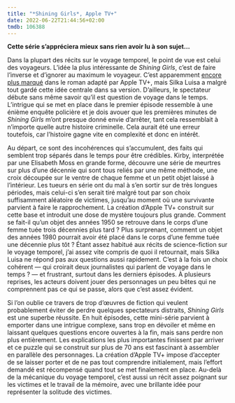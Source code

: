 ```yaml
---
title: "*Shining Girls*, Apple TV+"
date: 2022-06-22T21:44:56+02:00
tmdb: 106388 
---
```


**Cette série s’appréciera mieux sans rien avoir lu à son sujet…**

Dans la plupart des récits sur le voyage temporel, le point de vue est celui des voyageurs. L’idée la plus intéressante de *Shining Girls*, c’est de faire l’inverse et d’ignorer au maximum le voyageur. C’est apparemment [encore plus marqué](https://en.wikipedia.org/wiki/Shining_Girls) dans le roman adapté par Apple TV+, mais Silka Luisa a malgré tout gardé cette idée centrale dans sa version. D’ailleurs, le spectateur débute sans même savoir qu’il est question de voyage dans le temps. L’intrigue qui se met en place dans le premier épisode ressemble à une énième enquête policière et je dois avouer que les premières minutes de *Shining Girls* m’ont presque donné envie d’arrêter, tant cela ressemblait à n’importe quelle autre histoire criminelle. Cela aurait été une erreur toutefois, car l’histoire gagne vite en complexité et donc en intérêt.

Au départ, ce sont des incohérences qui s’accumulent, des faits qui semblent trop séparés dans le temps pour être crédibles. Kirby, interprétée par une Elisabeth Moss en grande forme, découvre une série de meurtres sur plus d’une décennie qui sont tous reliés par une même méthode, une croix découpée sur le ventre de chaque femme et un petit objet laissé à l’intérieur. Les tueurs en série ont du mal à s’en sortir sur de très longues périodes, mais celui-ci s’en serait tiré malgré tout par son choix suffisamment aléatoire de victimes, jusqu’au moment où une survivante parvient à faire le rapprochement. La création d’Apple TV+ construit sur cette base et introduit une dose de mystère toujours plus grande. Comment se fait-il qu’un objet des années 1950 se retrouve dans le corps d’une femme tuée trois décennies plus tard ? Plus surprenant, comment un objet des années 1980 pourrait avoir été placé dans le corps d’une femme tuée une décennie plus tôt ? Étant assez habitué aux récits de science-fiction sur le voyage temporel, j’ai assez vite compris de quoi il retournait, mais Silka Luisa ne répond pas aux questions aussi rapidement. C’est à la fois un choix cohérent — qui croirait deux journalistes qui parlent de voyage dans le temps ? — et frustrant, surtout dans les derniers épisodes. À plusieurs reprises, les acteurs doivent jouer des personnages un peu bêtes qui ne comprennent pas ce qui se passe, alors que c’est assez évident.

Si l’on oublie ce travers de trop d’œuvres de fiction qui veulent probablement éviter de perdre quelques spectateurs distraits, *Shining Girls* est une superbe réussite. En huit épisodes, cette mini-série parvient à emporter dans une intrigue complexe, sans trop en dévoiler et même en laissant quelques questions encore ouvertes à la fin, mais sans perdre non plus entièrement. Les explications les plus importantes finissent par arriver et ce puzzle qui se construit sur plus de 70 ans est fascinant à assembler en parallèle des personnages. La création d’Apple TV+ impose d’accepter de se laisser porter et de ne pas tout comprendre initialement, mais l’effort demandé est récompensé quand tout se met finalement en place. Au-delà de la mécanique du voyage temporel, c’est aussi un récit assez poignant sur les victimes et le travail de la mémoire, avec une brillante idée pour représenter la solitude des victimes. 
